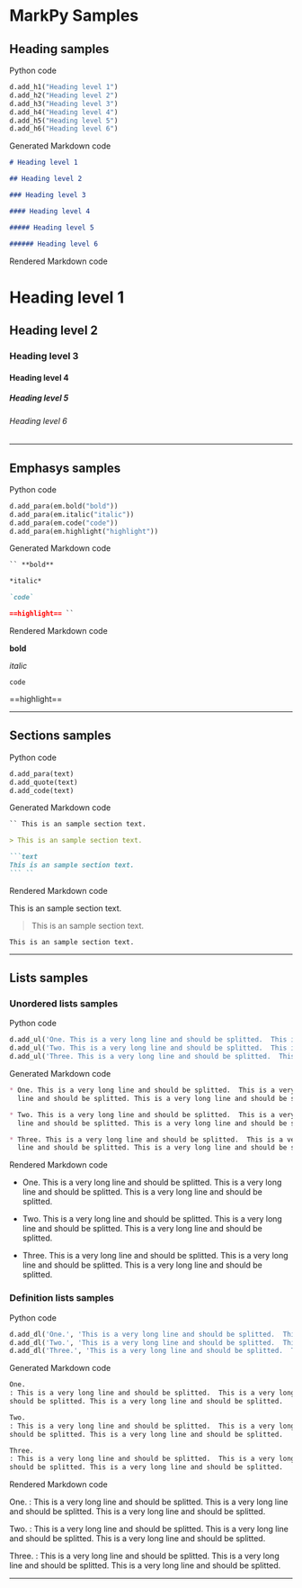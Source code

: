 # MarkPy Samples

## Heading samples

Python code  

```python
d.add_h1("Heading level 1")
d.add_h2("Heading level 2")
d.add_h3("Heading level 3")
d.add_h4("Heading level 4")
d.add_h5("Heading level 5")
d.add_h6("Heading level 6")
```

Generated Markdown code  

```markdown
# Heading level 1

## Heading level 2

### Heading level 3

#### Heading level 4

##### Heading level 5

###### Heading level 6
```

Rendered Markdown code  

# Heading level 1

## Heading level 2

### Heading level 3

#### Heading level 4

##### Heading level 5

###### Heading level 6

--------------------------------------------------------------------------------

## Emphasys samples

Python code  

```python
d.add_para(em.bold("bold"))
d.add_para(em.italic("italic"))
d.add_para(em.code("code"))
d.add_para(em.highlight("highlight"))
```

Generated Markdown code  

```markdown
`` **bold**  

*italic*  

`code`  

==highlight== ``
```

Rendered Markdown code  

**bold**  

*italic*  

`code`  

==highlight==  

--------------------------------------------------------------------------------

## Sections samples

Python code  

```python
d.add_para(text)
d.add_quote(text)
d.add_code(text)
```

Generated Markdown code  

```markdown
`` This is an sample section text.  

> This is an sample section text.

```text
This is an sample section text.
``` ``
```

Rendered Markdown code  

This is an sample section text.  

> This is an sample section text.

```text
This is an sample section text.
```

--------------------------------------------------------------------------------

## Lists samples

### Unordered lists samples

Python code  

```python
d.add_ul('One. This is a very long line and should be splitted.  This is a very long line and should be splitted. This is a very long line and should be splitted.')
d.add_ul('Two. This is a very long line and should be splitted.  This is a very long line and should be splitted. This is a very long line and should be splitted.')
d.add_ul('Three. This is a very long line and should be splitted.  This is a very long line and should be splitted. This is a very long line and should be splitted.')
```

Generated Markdown code  

```markdown
* One. This is a very long line and should be splitted.  This is a very long
  line and should be splitted. This is a very long line and should be splitted.

* Two. This is a very long line and should be splitted.  This is a very long
  line and should be splitted. This is a very long line and should be splitted.

* Three. This is a very long line and should be splitted.  This is a very long
  line and should be splitted. This is a very long line and should be splitted.
```

Rendered Markdown code  

* One. This is a very long line and should be splitted.  This is a very long
  line and should be splitted. This is a very long line and should be splitted.

* Two. This is a very long line and should be splitted.  This is a very long
  line and should be splitted. This is a very long line and should be splitted.

* Three. This is a very long line and should be splitted.  This is a very long
  line and should be splitted. This is a very long line and should be splitted.

### Definition lists samples

Python code  

```python
d.add_dl('One.', 'This is a very long line and should be splitted.  This is a very long line and should be splitted. This is a very long line and should be splitted.')
d.add_dl('Two.', 'This is a very long line and should be splitted.  This is a very long line and should be splitted. This is a very long line and should be splitted.')
d.add_dl('Three.', 'This is a very long line and should be splitted.  This is a very long line and should be splitted. This is a very long line and should be splitted.')
```

Generated Markdown code  

```markdown
One.
: This is a very long line and should be splitted.  This is a very long line and
should be splitted. This is a very long line and should be splitted.

Two.
: This is a very long line and should be splitted.  This is a very long line and
should be splitted. This is a very long line and should be splitted.

Three.
: This is a very long line and should be splitted.  This is a very long line and
should be splitted. This is a very long line and should be splitted.
```

Rendered Markdown code  

One.
: This is a very long line and should be splitted.  This is a very long line and
should be splitted. This is a very long line and should be splitted.

Two.
: This is a very long line and should be splitted.  This is a very long line and
should be splitted. This is a very long line and should be splitted.

Three.
: This is a very long line and should be splitted.  This is a very long line and
should be splitted. This is a very long line and should be splitted.

--------------------------------------------------------------------------------

